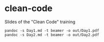 # clean-code

Slides of the "Clean Code" training

```
pandoc -s Day1.md -t beamer -o out/Day1.pdf
pandoc -s Day2.md -t beamer -o out/Day2.pdf
```
